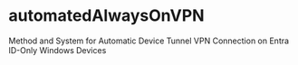 # automatedAlwaysOnVPN
Method and System for Automatic Device Tunnel VPN Connection on Entra ID-Only Windows Devices
